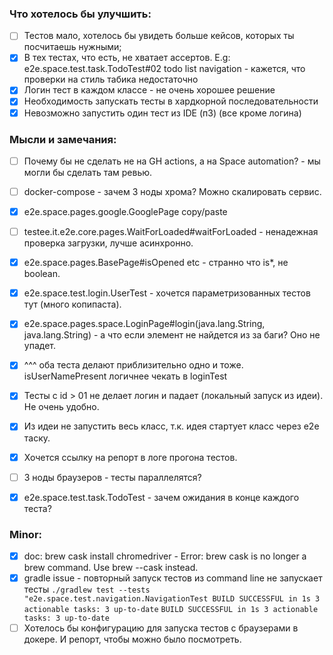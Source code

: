 ### Что хотелось бы улучшить:

- [ ] Тестов мало, хотелось бы увидеть больше кейсов, которых ты посчитаешь нужными;
- [x] В тех тестах, что есть, не хватает ассертов. E.g: e2e.space.test.task.TodoTest#02 todo list navigation - кажется, что проверки на стиль табика
  недостаточно
- [x] Логин тест в каждом классе - не очень хорошее решение
- [x] Необходимость запускать тесты в хардкорной последовательности
- [x] Невозможно запустить один тест из IDE (п3) (все кроме логина)

### Мысли и замечания:

- [ ] Почему бы не сделать не на GH actions, а на Space automation? - мы могли бы сделать там ревью.
- [ ] docker-compose - зачем 3 ноды хрома? Можно скалировать сервис.
- [x] e2e.space.pages.google.GooglePage copy/paste
- [ ] testee.it.e2e.core.pages.WaitForLoaded#waitForLoaded - ненадежная проверка загрузки, лучше асинхронно.
- [x] e2e.space.pages.BasePage#isOpened etc - странно что is*, не boolean.

- [x] e2e.space.test.login.UserTest - хочется параметризованных тестов тут (много копипаста).
- [x] e2e.space.pages.space.LoginPage#login(java.lang.String, java.lang.String) - а что если элемент не найдется из за баги? Оно не упадет.
- [x] ^^^ оба теста делают приблизительно одно и тоже. isUserNamePresent логичнее чекать в loginTest

- [x] Тесты с id > 01 не делает логин и падает (локальный запуск из идеи). Не очень удобно.
- [x] Из идеи не запустить весь класс, т.к. идея стартует класс через e2e таску.
- [x] Хочется ссылку на репорт в логе прогона тестов.

- [ ] 3 ноды браузеров - тесты параллелятся?
- [x] e2e.space.test.task.TodoTest - зачем ожидания в конце каждого теста?

### Minor:

- [x] doc: brew cask install chromedriver - Error: brew cask is no longer a brew command. Use brew <command> --cask instead.
- [x] gradle issue - повторный запуск тестов из command line не запускает тесты
  ``
  ./gradlew test --tests "e2e.space.test.navigation.NavigationTest
  BUILD SUCCESSFUL in 1s
  3 actionable tasks: 3 up-to-date
  ``
  ``
  BUILD SUCCESSFUL in 1s
  3 actionable tasks: 3 up-to-date
  ``
- [ ] Хотелось бы конфигурацию для запуска тестов с браузерами в докере. И репорт, чтобы можно было посмотреть.